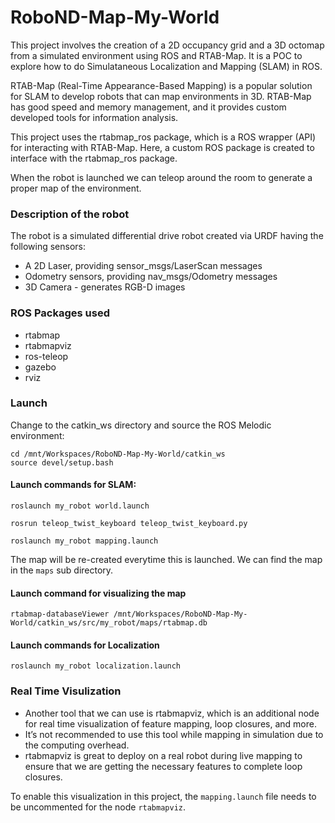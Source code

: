 # RoboND-Map-My-World

This project involves the creation of a 2D occupancy grid and a 3D octomap from a simulated environment using ROS and RTAB-Map. It is a POC to explore how to do Simulataneous Localization and Mapping (SLAM) in ROS.

RTAB-Map (Real-Time Appearance-Based Mapping) is a popular solution for SLAM to develop robots that can map environments in 3D. RTAB-Map has good speed and memory management, and it provides custom developed tools for information analysis. 

This project uses the rtabmap_ros package, which is a ROS wrapper (API) for interacting with RTAB-Map. Here, a custom ROS package is created to interface with the rtabmap_ros package. 

When the robot is launched we can teleop around the room to generate a proper map of the environment.

### Description of the robot

The robot is a simulated differential drive robot created via URDF having the following sensors:

 - A 2D Laser, providing sensor_msgs/LaserScan messages
 - Odometry sensors, providing nav_msgs/Odometry messages
 - 3D Camera - generates RGB-D images

### ROS Packages used
 - rtabmap
 - rtabmapviz
 - ros-teleop
 - gazebo
 - rviz

### Launch 

Change to the catkin_ws directory and source the ROS Melodic environment:

    cd /mnt/Workspaces/RoboND-Map-My-World/catkin_ws
    source devel/setup.bash

#### Launch commands for SLAM:

`roslaunch my_robot world.launch`

`rosrun teleop_twist_keyboard teleop_twist_keyboard.py`

`roslaunch my_robot mapping.launch`

The map will be re-created everytime this is launched. 
We can find the map in the `maps` sub directory.

#### Launch command for visualizing the map
`rtabmap-databaseViewer /mnt/Workspaces/RoboND-Map-My-World/catkin_ws/src/my_robot/maps/rtabmap.db`

#### Launch commands for Localization

`roslaunch my_robot localization.launch`

### Real Time Visulization

 - Another tool that we can use is rtabmapviz, which is an additional node for real time visualization of feature mapping, loop closures, and more.
 - It’s not recommended to use this tool while mapping in simulation due to the computing overhead.
 - rtabmapviz is great to deploy on a real robot during live mapping to ensure that we are getting the necessary features to complete loop closures.

To enable this visualization in this project, the `mapping.launch` file needs to be uncommented for the node `rtabmapviz`. 